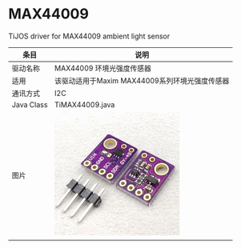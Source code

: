 # MAX44009
TiJOS driver for MAX44009 ambient light sensor  


| 条目         | 说明                          |
| ---------- | --------------------------- |
| 驱动名称       | MAX44009 环境光强度传感器               |
| 适用         | 该驱动适用于Maxim MAX44009系列环境光强度传感器 |
| 通讯方式       | I2C                         |
| Java Class | TiMAX44009.java               |
| 图片         | ![max44009](./img/max44009.png) |

